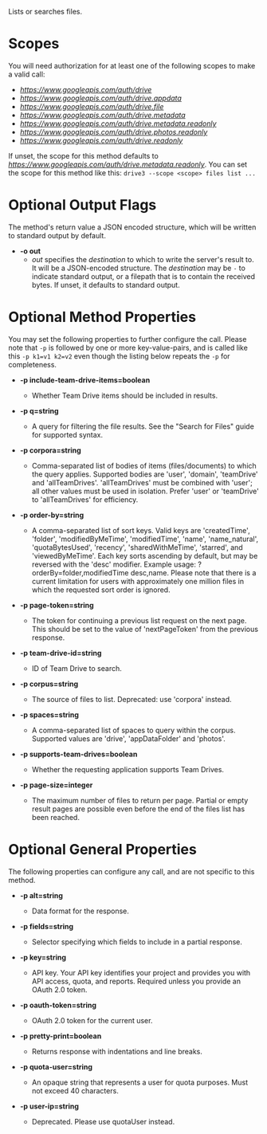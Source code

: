 Lists or searches files.
# Scopes

You will need authorization for at least one of the following scopes to make a valid call:

* *https://www.googleapis.com/auth/drive*
* *https://www.googleapis.com/auth/drive.appdata*
* *https://www.googleapis.com/auth/drive.file*
* *https://www.googleapis.com/auth/drive.metadata*
* *https://www.googleapis.com/auth/drive.metadata.readonly*
* *https://www.googleapis.com/auth/drive.photos.readonly*
* *https://www.googleapis.com/auth/drive.readonly*

If unset, the scope for this method defaults to *https://www.googleapis.com/auth/drive.metadata.readonly*.
You can set the scope for this method like this: `drive3 --scope <scope> files list ...`

# Optional Output Flags

The method's return value a JSON encoded structure, which will be written to standard output by default.

* **-o out**
    - *out* specifies the *destination* to which to write the server's result to.
      It will be a JSON-encoded structure.
      The *destination* may be `-` to indicate standard output, or a filepath that is to contain the received bytes.
      If unset, it defaults to standard output.
# Optional Method Properties

You may set the following properties to further configure the call. Please note that `-p` is followed by one 
or more key-value-pairs, and is called like this `-p k1=v1 k2=v2` even though the listing below repeats the
`-p` for completeness.

* **-p include-team-drive-items=boolean**
    - Whether Team Drive items should be included in results.

* **-p q=string**
    - A query for filtering the file results. See the &#34;Search for Files&#34; guide for supported syntax.

* **-p corpora=string**
    - Comma-separated list of bodies of items (files/documents) to which the query applies. Supported bodies are &#39;user&#39;, &#39;domain&#39;, &#39;teamDrive&#39; and &#39;allTeamDrives&#39;. &#39;allTeamDrives&#39; must be combined with &#39;user&#39;; all other values must be used in isolation. Prefer &#39;user&#39; or &#39;teamDrive&#39; to &#39;allTeamDrives&#39; for efficiency.

* **-p order-by=string**
    - A comma-separated list of sort keys. Valid keys are &#39;createdTime&#39;, &#39;folder&#39;, &#39;modifiedByMeTime&#39;, &#39;modifiedTime&#39;, &#39;name&#39;, &#39;name_natural&#39;, &#39;quotaBytesUsed&#39;, &#39;recency&#39;, &#39;sharedWithMeTime&#39;, &#39;starred&#39;, and &#39;viewedByMeTime&#39;. Each key sorts ascending by default, but may be reversed with the &#39;desc&#39; modifier. Example usage: ?orderBy=folder,modifiedTime desc,name. Please note that there is a current limitation for users with approximately one million files in which the requested sort order is ignored.

* **-p page-token=string**
    - The token for continuing a previous list request on the next page. This should be set to the value of &#39;nextPageToken&#39; from the previous response.

* **-p team-drive-id=string**
    - ID of Team Drive to search.

* **-p corpus=string**
    - The source of files to list. Deprecated: use &#39;corpora&#39; instead.

* **-p spaces=string**
    - A comma-separated list of spaces to query within the corpus. Supported values are &#39;drive&#39;, &#39;appDataFolder&#39; and &#39;photos&#39;.

* **-p supports-team-drives=boolean**
    - Whether the requesting application supports Team Drives.

* **-p page-size=integer**
    - The maximum number of files to return per page. Partial or empty result pages are possible even before the end of the files list has been reached.

# Optional General Properties

The following properties can configure any call, and are not specific to this method.

* **-p alt=string**
    - Data format for the response.

* **-p fields=string**
    - Selector specifying which fields to include in a partial response.

* **-p key=string**
    - API key. Your API key identifies your project and provides you with API access, quota, and reports. Required unless you provide an OAuth 2.0 token.

* **-p oauth-token=string**
    - OAuth 2.0 token for the current user.

* **-p pretty-print=boolean**
    - Returns response with indentations and line breaks.

* **-p quota-user=string**
    - An opaque string that represents a user for quota purposes. Must not exceed 40 characters.

* **-p user-ip=string**
    - Deprecated. Please use quotaUser instead.
